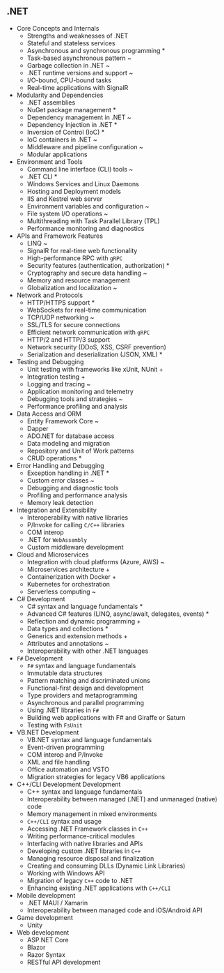 ## .NET

- Core Concepts and Internals
  - Strengths and weaknesses of .NET
  - Stateful and stateless services
  - Asynchronous and synchronous programming *
  - Task-based asynchronous pattern ~
  - Garbage collection in .NET ~
  - .NET runtime versions and support ~
  - I/O-bound, CPU-bound tasks
  - Real-time applications with SignalR
- Modularity and Dependencies
  - .NET assemblies
  - NuGet package management *
  - Dependency management in .NET ~
  - Dependency Injection in .NET *
  - Inversion of Control (IoC) *
  - IoC containers in .NET ~
  - Middleware and pipeline configuration ~
  - Modular applications
- Environment and Tools
  - Command line interface (CLI) tools ~
  - .NET CLI *
  - Windows Services and Linux Daemons
  - Hosting and Deployment models
  - IIS and Kestrel web server
  - Environment variables and configuration ~
  - File system I/O operations ~
  - Multithreading with Task Parallel Library (TPL)
  - Performance monitoring and diagnostics
- APIs and Framework Features
  - LINQ ~
  - SignalR for real-time web functionality
  - High-performance RPC with `gRPC`
  - Security features (authentication, authorization) *
  - Cryptography and secure data handling ~
  - Memory and resource management
  - Globalization and localization ~
- Network and Protocols
  - HTTP/HTTPS support *
  - WebSockets for real-time communication
  - TCP/UDP networking ~
  - SSL/TLS for secure connections
  - Efficient network communication with `gRPC`
  - HTTP/2 and HTTP/3 support
  - Network security (DDoS, XSS, CSRF prevention)
  - Serialization and deserialization (JSON, XML) *
- Testing and Debugging
  - Unit testing with frameworks like xUnit, NUnit +
  - Integration testing +
  - Logging and tracing ~
  - Application monitoring and telemetry
  - Debugging tools and strategies ~
  - Performance profiling and analysis
- Data Access and ORM
  - Entity Framework Core ~
  - Dapper
  - ADO.NET for database access
  - Data modeling and migration
  - Repository and Unit of Work patterns
  - CRUD operations *
- Error Handling and Debugging
  - Exception handling in .NET *
  - Custom error classes ~
  - Debugging and diagnostic tools
  - Profiling and performance analysis
  - Memory leak detection
- Integration and Extensibility
  - Interoperability with native libraries
  - P/Invoke for calling `C/C++` libraries
  - COM interop
  - .NET for `WebAssembly`
  - Custom middleware development
- Cloud and Microservices
  - Integration with cloud platforms (Azure, AWS) ~
  - Microservices architecture +
  - Containerization with Docker +
  - Kubernetes for orchestration
  - Serverless computing ~
- C# Development
  - C# syntax and language fundamentals *
  - Advanced C# features (LINQ, async/await, delegates, events) *
  - Reflection and dynamic programming +
  - Data types and collections *
  - Generics and extension methods +
  - Attributes and annotations ~
  - Interoperability with other .NET languages
- `F#` Development
  - `F#` syntax and language fundamentals
  - Immutable data structures
  - Pattern matching and discriminated unions
  - Functional-first design and development
  - Type providers and metaprogramming
  - Asynchronous and parallel programming
  - Using .NET libraries in `F#`
  - Building web applications with F# and Giraffe or Saturn
  - Testing with `FsUnit`
- VB.NET Development
  - VB.NET syntax and language fundamentals
  - Event-driven programming
  - COM interop and P/Invoke
  - XML and file handling
  - Office automation and VSTO
  - Migration strategies for legacy VB6 applications
- C++/CLI Development Development
  - C++ syntax and language fundamentals
  - Interoperability between managed (.NET) and unmanaged (native) code
  - Memory management in mixed environments
  - `C++/CLI` syntax and usage
  - Accessing .NET Framework classes in `C++`
  - Writing performance-critical modules
  - Interfacing with native libraries and APIs
  - Developing custom .NET libraries in `C++`
  - Managing resource disposal and finalization
  - Creating and consuming DLLs (Dynamic Link Libraries)
  - Working with Windows API
  - Migration of legacy `C++` code to .NET
  - Enhancing existing .NET applications with `C++/CLI`
- Mobile development
  - .NET MAUI / Xamarin
  - Interoperability between managed code and iOS/Android API
- Game development
  - Unity
- Web development
  - ASP.NET Core
  - Blazor
  - Razor Syntax
  - RESTful API development
